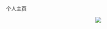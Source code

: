 个人主页
<div align="center"> <img src="https://metrics.lecoq.io/sun0225SUN?template=classic&config.timezone=Asia%2FShanghai"> </div>

